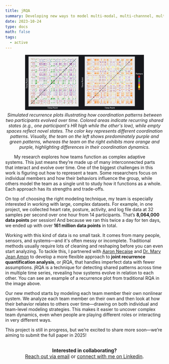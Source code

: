 ```yaml
---
title: jRQA
summary: Developing new ways to model multi-modal, multi-channnel, multi-participant data.
date: 2023-10-24
type: docs
math: false
tags:
  - active
---
```


<figure style="margin: 0 auto; text-align: center;">
  <img src="rqa_example.png" alt="RQA Example" style="display: block; margin: 0 auto; max-width: 75%; height: auto;">
  <figcaption style="margin-top: 0.5em; font-style: italic;">
    Simulated recurrence plots illustrating how coordination patterns between two participants evolved over time. Colored areas indicate recurring shared states (e.g., one participant's HR high while the other's low), while empty spaces reflect novel states. The color key represents different coordination patterns. Visually, the team on the left shows predominately purple and green patterns, whereas the team on the right exhibits more orange and purple, highlighting differences in their coordination dynamics.
  </figcaption>
</figure>


<p style="text-indent: 2em;"> My research explores how teams function as complex adaptive systems. This just means they’re made up of many interconnected parts that interact and evolve over time. One of the biggest challenges in this work is figuring out how to represent a team. Some researchers focus on individual members and how their behaviors influence the group, while others model the team as a single unit to study how it functions as a whole. Each approach has its strengths and trade-offs. </p>

On top of choosing the right modeling technique, my team is especially interested in working with large, complex datasets. For example, in one project, we collected heart rate, posture, activity, and log file data at 32 samples per second over one hour from 14 participants. That’s **8,064,000 data points** per session! And because we ran this twice a day for ten days, we ended up with over **161 million data points** in total.

Working with this kind of data is no small task. It comes from many people, sensors, and systems—and it's often messy or incomplete. Traditional methods usually require lots of cleaning and reshaping before you can even start analyzing. To tackle this, I partnered with [Aaron Necaise](https://scholar.google.com/citations?user=IybuqwUAAAAJ&hl=en) and [Dr. Mary Jean Amon](https://luddy.indiana.edu/contact/profile/index.html?Mary~Jean_Amon) to develop a more flexible approach to **joint recurrence quantification analysis**, or jRQA, that handles imperfect data with fewer assumptions. jRQA is a technique for detecting shared patterns across time in multiple time series, revealing how systems evolve in relation to each other. You can see an example of a recurrence plot from traditional RQA in the image above. 

Our new method starts by modeling each team member their own nonlinear system. We analyze each team member on their own and then look at how their behavior relates to others over time—drawing on both individual and team-level modeling strategies. This makes it easier to uncover complex team dynamics, even when people are playing different roles or interacting in very different ways.

This project is still in progress, but we’re excited to share more soon—we’re aiming to submit the full paper in 2025! 


<div style="margin-top: 2em; text-align: center; font-size: 1.1em;">
  <strong>Interested in collaborating?</strong><br>
  <a href="mailto:tkara.mullin@ucf.edu">Reach out via email</a> or 
  <a href="https://www.linkedin.com/in/tkara-mullins/">connect with me on Linkedin</a>.
</div>



<!--more-->
